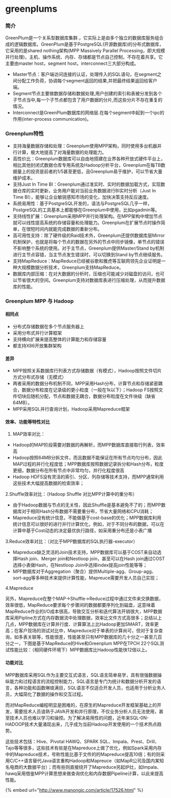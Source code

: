 # greenplums

### 简介

GreenPlum是一个关系型数据库集群.，它实际上是由多个独立的数据库服务组合成的逻辑数据库。GreenPlum是基于PostgreSQL(开源数据库)的分布式数据库，它采用的是shared nothing架构(MPP  Massively Parallel Processing，即大规模并行处理)，主机、操作系统、内存、存储都是节点自己控制，不存在着共享。它主要由master host，segment host，interconnect三大部分构成。&#x20;

* Master节点：客户端访问连接的认证，处理传入的SQL语句，在segment之间分配工作负荷，协调每个segment返回的结果,并把最终结果返回给客户端。
* Segment节点主要做数据存储和数据处理,用户创建的索引和表被分发到各个子节点当中,每一个子节点都包含了用户数据的分片,而这些分片不存在重复的情况。
* Interconnect是GreenPlum数据库的网络层.在每个segment中起到一个ipc的作用(inter-process communication)。

### Greenplum特性

* 支持海量数据存储和处理：Greenplum使用MPP架构，同时使用多台机器并行计算，极大地提高了对海量数据的处理能力。
* 高性价比：Greenplum数据库可以自由地搭建在业界各种开放式硬件平台上，相比其他封闭式数据仓库专用系统及Hadoop分析平台，Greenplum在每TB数据量上的投资是前者的1/5甚至更低，且Greenplum易于维护，可以节省大量维护成本。
* 支持Just In Time BI：Greenplum通过准实时、实时的数据加载方式，实现数据仓库的实时更新，业务用户能对当前业务数据进行BI实时分析（Just In Time BI），能够让企业敏锐感知市场的变化，加快决策支持反应速度。
* 系统易用性：基于PostgreSQL开发的，语法与PostgreSQL几乎一样，PostgreSQL的工具基本上都能够在Greenplum中使用，比如pgadmin等。
* 支持线性扩展：Greenplum采用MPP并行处理架构。在MPP架构中增加节点就可以线性提高系统的存储容量和处理能力。Greenplum在扩展节点时操作简单，在很短时间内就能完成数据的重新分布。
* 高可用性支持：除了硬件级的Raid技术外，Greenplum还提供数据库层Mirror机制保护，也就是将每个节点的数据在另外的节点中同步镜像，单节点的错误不影响整个系统的使用。对于主节点，Greenplum提供Master/Stand by机制进行主节点容错，当主节点发生错误时，可以切换到Stand by节点继续服务。
* 支持MapReduce：MapReduce已经被谷歌和雅虎等互联网领先企业证明是一种大规模数据分析技术，Greenplum支持MapReduce。
* 数据库内部压缩：在对大数据的分析时，压缩也可能减少对磁盘的访问，也可以节省很大的空间。Greenplum支持对数据库表进行压缩处理，从而提升数据库的性能。

### Greenplum MPP 与 Hadoop

#### 相同点

* 分布式存储数据在多个节点服务器上
* 采用分布式并行计算框架
* 支持横向扩展来提高整体的计算能力和存储容量
* 都支持X86开放集群架构

#### 差异

* MPP按照关系数据库行列表方式存储数据（有模式），Hadoop按照文件切片方式分布式存储（无模式）
* 两者采用的数据分布机制不同，MPP采用Hash分布，计算节点和存储紧密耦合，数据分布粒度在记录级的更小粒度（一般在1k以下）；Hadoop FS按照文件切块后随机分配，节点和数据无耦合，数据分布粒度在文件块级（缺省64MB）。
* MPP采用SQL并行查询计划，Hadoop采用Mapreduce框架

#### 效率、功能等特性对比

1. MAP效率对比：

* Hadoop的MAP阶段需要对数据的再解析，而MPP数据库直接取行列表，效率高
* Hadoop按照64MB分拆文件，而且数据不能保证在所有节点均匀分布，因此MAP过程的并行化程度低；MPP数据库按照数据记录拆分和Hash分布，粒度更细，数据分布在所有节点中非常均匀，并行化程度很高
* &#x20;Hadoop HDFS没有灵活的索引、分区、列存储等技术支持，而MPP通常利用这些技术大幅提高数据的检索效率；

2.Shuffle效率对比：（Hadoop Shuffle 对比MPP计算中的重分布）

* 由于Hadoop数据与节点的无关性，因此Shuffle是基本避免不了的；而MPP数据库对于相同Hash分布数据不需要重分布，节省大量网络和CPU消耗；
* Mapreduce没有统计信息，不能做基于cost-base的优化；MPP数据库利用统计信息可以很好的进行并行计算优化，例如，对于不同分布的数据，可以在计算中基于Cost动态的决定最优执行路径，如采用重分布还是小表广播

3.Reduce效率对比：（对比于MPP数据库的SQL执行器-executor）

* Mapreduce缺乏灵活的Join技术支持，MPP数据库可以基于COST来自动选择Hash join、Merger join和Nestloop join，甚至可以在Hash join通过COST选择小表做Hash，在Nestloop Join中选择index提高join性能等等；
* MPP数据库对于Aggregation（聚合）提供Multiple-agg、Group-agg、sort-agg等多种技术来提供计算性能，Mapreuce需要开发人员自己实现；

4.Mapreduce

另外，Mapreduce在整个MAP->Shuffle->Reduce过程中通过文件来交换数据，效率很低，MapReduce要求每个步骤间的数据都要序列化到磁盘，这意味着MapReduce作业的I/O成本很高，导致交互分析和迭代算法开销很大，MPP数据库采用Pipline方式在内存数据流中处理数据，效率比文件方式高很多；总结以上几点，MPP数据库在计算并行度、计算算法上比Hadoop更加SMART，效率更高；在客户现场的测试对比中，Mapreduce对于单表的计算尚可，但对于复杂查询，如多表关联等，性能很差，性能甚至只有MPP数据库的几十分之一甚至几百分之一，下图是基于MapReduce的Hive和Greenplum MPP在TPCH 22个SQL测试性能比较：（相同硬件环境下）MPP数据库比Hadoop性能快12倍以上。

#### 功能对比

MPP数据库采用SQL作为主要交互式语言，SQL语言简单易学，具有很强数据操纵能力和过程语言的流程控制能力，SQL语言是专门为统计和数据分析开发的语言，各种功能和函数琳琅满目，SQL语言不仅适合开发人员，也适用于分析业务人员，大幅简化了数据的操作和交互过程。

而对MapReduce编程明显是困难的，在原生的Mapreduce开发框架基础上的开发，需要技术人员谙熟于JAVA开发和并行原理，不仅业务分析人员无法使用，甚至技术人员也难以学习和操控。为了解决易用性的问题，近年来SQL-0N-HADOOP技术大量涌现出来，几乎成为当前Hadoop开发使用的一个技术热点趋势。

这些技术包括：Hive、Pivotal HAWQ、SPARK SQL、Impala、Prest、Drill、Tajo等等很多，这些技术有些是在Mapreduce上做了优化，例如Spark采用内存中的Mapreduce技术，号称性能比基于文件的的Mapreduce提高10倍；有的则采用C/C++语言替代Java语言重构Hadoop和Mapreuce（如MapR公司及国内某知名电商的大数据平台）；而有些则直接绕开了Mapreduce另起炉灶，如Impala、hawq采用借鉴MPP计算思想来做查询优化和内存数据Pipeline计算，以此来提高性能。



{% embed url="http://www.manongjc.com/article/17526.html" %}



